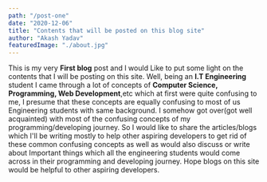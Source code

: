```yaml
---
path: "/post-one"
date: "2020-12-06"
title: "Contents that will be posted on this blog site"
author: "Akash Yadav"
featuredImage: "./about.jpg"
---
```

This is my very **First blog** post and I would Like to put some light on the contents that I will be posting on this site. Well, being an **I.T Engineering** student I came through a lot of concepts of **Computer Science, Programming, Web Development**,etc which at first were quite confusing to me, I presume that these concepts are equally confusing to most of us Engineering students with same background. I somehow got over(got well acquainted) with most of the confusing concepts of my programming/developing journey. So I would like to share the articles/blogs which I'll be writing mostly to help other aspiring developers to get rid of these common confusing concepts as well as would also discuss or write about Important things which all the engineering students would come across in their programming and developing journey. Hope blogs on this site would be helpful to other aspiring developers.